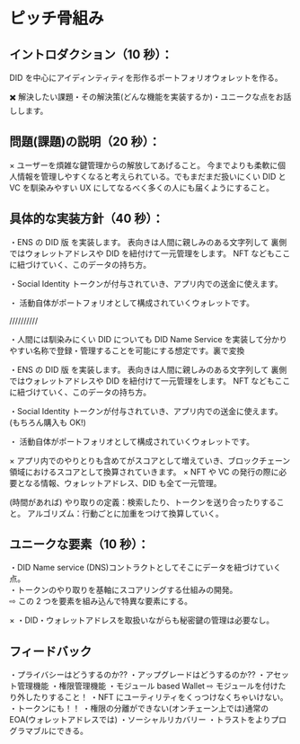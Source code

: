 # ピッチ骨組み

## イントロダクション（10 秒）：

DID を中心にアイディンティティを形作るポートフォリオウォレットを作る。

✖️ 解決したい課題・その解決策(どんな機能を実装するか)・ユニークな点をお話しします。

## 問題(課題)の説明（20 秒）：

× ユーザーを煩雑な鍵管理からの解放してあげること。
今までよりも柔軟に個人情報を管理しやすくなると考えられている。でもまだまだ扱いにくい DID と VC を馴染みやすい UX にしてなるべく多くの人にも届くようにすること。

## 具体的な実装方針（40 秒）：

・ENS の DID 版 を実装します。 表向きは人間に親しみのある文字列して
裏側ではウォレットアドレスや DID を紐付けて一元管理をします。
NFT などもここに紐づけていく、このデータの持ち方。

・Social Identity トークンが付与されていき、アプリ内での送金に使えます。

・ 活動自体がポートフォリオとして構成されていくウォレットです。

//////////

・人間には馴染みにくい DID についても DID Name Service を実装して分かりやすい名称で登録・管理することを可能にする想定です。裏で変換

・ENS の DID 版 を実装します。 表向きは人間に親しみのある文字列して
裏側ではウォレットアドレスや DID を紐付けて一元管理をします。
NFT などもここに紐づけていく、このデータの持ち方。

・Social Identity トークンが付与されていき、アプリ内での送金に使えます。
(もちろん購入も OK!)

・ 活動自体がポートフォリオとして構成されていくウォレットです。

× アプリ内でのやりとりも含めてがスコアとして増えていき、ブロックチェーン領域におけるスコアとして換算されていきます。
× NFT や VC の発行の際に必要となる情報、ウォレットアドレス、DID も全て一元管理。

(時間があれば)
やり取りの定義：検索したり、トークンを送り合ったりすること。
アルゴリズム：行動ごとに加重をつけて換算していく。

## ユニークな要素（10 秒）：

・DID Name service (DNS)コントラクトとしてそこにデータを紐づけていく点。  
・トークンのやり取りを基軸にスコアリングする仕組みの開発。  
⇨ この 2 つを要素を組み込んで特異な要素にする。

× ・DID・ウォレットアドレスを取扱いながらも秘密鍵の管理は必要なし。

## フィードバック

・プライバシーはどうするのか??
・アップグレードはどうするのか??
・アセット管理機能
・権限管理機能
・モジュール based Wallet
⇨ モジュールを付けたり外したりすること！
・NFT にユーティリティをくっつけなくちゃいけない。
・トークンにも！！
・権限の分離ができない(オンチェーン上では)通常の EOA(ウォレットアドレスでは)
・ソーシャルリカバリー
・トラストをよりプログラマブルにできる。
